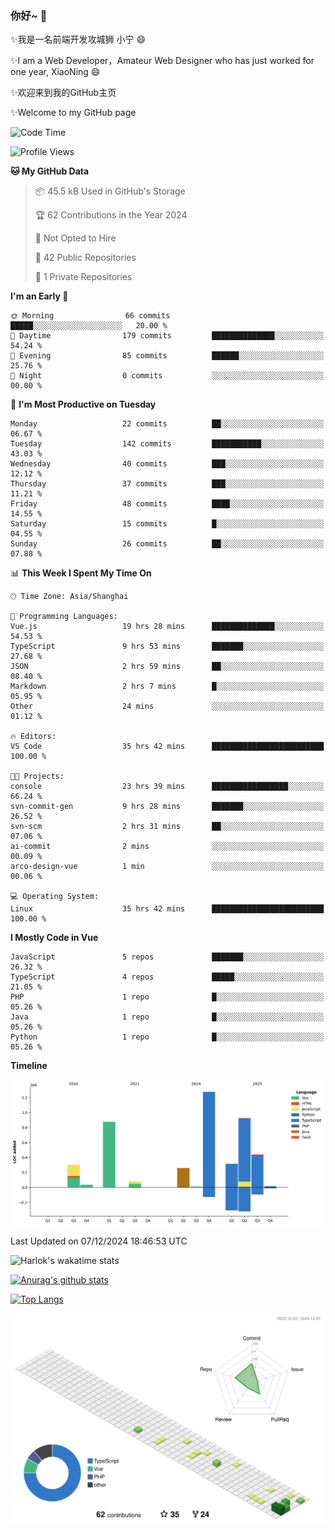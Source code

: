 ### 你好~  👋

✨我是一名前端开发攻城狮 小宁 😄

✨I am a Web Developer，Amateur Web Designer who has just worked for one year, XiaoNing 😄

✨欢迎来到我的GitHub主页

✨Welcome to my GitHub page
<!--
**7148505/7148505** is a ✨ _special_ ✨ repository because its `README.md` (this file) appears on your GitHub profile.

Here are some ideas to get you started:

- 🔭 I’m currently working on ...
- 🌱 I’m currently learning ...
- 👯 I’m looking to collaborate on ...
- 🤔 I’m looking for help with ...
- 💬 Ask me about ...
- 📫 How to reach me: ...
- 😄 Pronouns: ...
- ⚡ Fun fact: ...
-->

<!--START_SECTION:waka-->
![Code Time](http://img.shields.io/badge/Code%20Time-2%2C473%20hrs%2048%20mins-blue)

![Profile Views](http://img.shields.io/badge/Profile%20Views-15-blue)

**🐱 My GitHub Data** 

> 📦 45.5 kB Used in GitHub's Storage 
 > 
> 🏆 62 Contributions in the Year 2024
 > 
> 🚫 Not Opted to Hire
 > 
> 📜 42 Public Repositories 
 > 
> 🔑 1 Private Repositories 
 > 
**I'm an Early 🐤** 

```text
🌞 Morning                66 commits          █████░░░░░░░░░░░░░░░░░░░░   20.00 % 
🌆 Daytime                179 commits         ██████████████░░░░░░░░░░░   54.24 % 
🌃 Evening                85 commits          ██████░░░░░░░░░░░░░░░░░░░   25.76 % 
🌙 Night                  0 commits           ░░░░░░░░░░░░░░░░░░░░░░░░░   00.00 % 
```
📅 **I'm Most Productive on Tuesday** 

```text
Monday                   22 commits          ██░░░░░░░░░░░░░░░░░░░░░░░   06.67 % 
Tuesday                  142 commits         ███████████░░░░░░░░░░░░░░   43.03 % 
Wednesday                40 commits          ███░░░░░░░░░░░░░░░░░░░░░░   12.12 % 
Thursday                 37 commits          ███░░░░░░░░░░░░░░░░░░░░░░   11.21 % 
Friday                   48 commits          ████░░░░░░░░░░░░░░░░░░░░░   14.55 % 
Saturday                 15 commits          █░░░░░░░░░░░░░░░░░░░░░░░░   04.55 % 
Sunday                   26 commits          ██░░░░░░░░░░░░░░░░░░░░░░░   07.88 % 
```


📊 **This Week I Spent My Time On** 

```text
🕑︎ Time Zone: Asia/Shanghai

💬 Programming Languages: 
Vue.js                   19 hrs 28 mins      ██████████████░░░░░░░░░░░   54.53 % 
TypeScript               9 hrs 53 mins       ███████░░░░░░░░░░░░░░░░░░   27.68 % 
JSON                     2 hrs 59 mins       ██░░░░░░░░░░░░░░░░░░░░░░░   08.40 % 
Markdown                 2 hrs 7 mins        █░░░░░░░░░░░░░░░░░░░░░░░░   05.95 % 
Other                    24 mins             ░░░░░░░░░░░░░░░░░░░░░░░░░   01.12 % 

🔥 Editors: 
VS Code                  35 hrs 42 mins      █████████████████████████   100.00 % 

🐱‍💻 Projects: 
console                  23 hrs 39 mins      █████████████████░░░░░░░░   66.24 % 
svn-commit-gen           9 hrs 28 mins       ███████░░░░░░░░░░░░░░░░░░   26.52 % 
svn-scm                  2 hrs 31 mins       ██░░░░░░░░░░░░░░░░░░░░░░░   07.06 % 
ai-commit                2 mins              ░░░░░░░░░░░░░░░░░░░░░░░░░   00.09 % 
arco-design-vue          1 min               ░░░░░░░░░░░░░░░░░░░░░░░░░   00.06 % 

💻 Operating System: 
Linux                    35 hrs 42 mins      █████████████████████████   100.00 % 
```

**I Mostly Code in Vue** 

```text
JavaScript               5 repos             ███████░░░░░░░░░░░░░░░░░░   26.32 % 
TypeScript               4 repos             █████░░░░░░░░░░░░░░░░░░░░   21.05 % 
PHP                      1 repo              █░░░░░░░░░░░░░░░░░░░░░░░░   05.26 % 
Java                     1 repo              █░░░░░░░░░░░░░░░░░░░░░░░░   05.26 % 
Python                   1 repo              █░░░░░░░░░░░░░░░░░░░░░░░░   05.26 % 
```



**Timeline**

![Lines of Code chart](https://raw.githubusercontent.com/littleCareless/littleCareless/master/assets/bar_graph.png)


 Last Updated on 07/12/2024 18:46:53 UTC
<!--END_SECTION:waka-->
![Harlok's wakatime stats](https://github-readme-stats.vercel.app/api/wakatime?username=littleCareless)

[![Anurag's github stats](https://github-readme-stats.vercel.app/api?username=littleCareless)](https://github.com/anuraghazra/github-readme-stats)

[![Top Langs](https://github-readme-stats.vercel.app/api/top-langs/?username=littleCareless&layout=compact)](https://github.com/anuraghazra/github-readme-stats)

![](./profile-3d-contrib/profile-green-animate.svg)